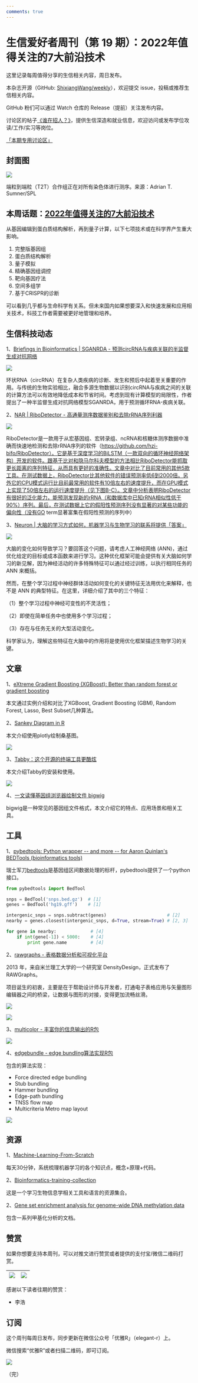 ```yaml
---
comments: true
---
```


# 生信爱好者周刊（第 19 期）：2022年值得关注的7大前沿技术

这里记录每周值得分享的生信相关内容，周日发布。

本杂志开源（GitHub: [ShixiangWang/weekly](https://github.com/ShixiangWang/weekly)），欢迎提交 issue，投稿或推荐生信相关内容。

GitHub 粉们可以通过 Watch 仓库的 Release（提前）关注发布内容。

讨论区的帖子[《谁在招人？》](https://github.com/ShixiangWang/weekly/issues/2)，提供生信深造和就业信息，欢迎访问或发布学位攻读/工作/实习等岗位。

[「本期专用讨论区」](https://github.com/ShixiangWang/weekly/issues/480)

## 封面图


![](https://gitee.com/ShixiangWang/ImageCollection/raw/master/2022-2-27/1645929796354-image.png)

端粒到端粒（T2T）合作组正在对所有染色体进行测序。来源：Adrian T. Sumner/SPL


## 本周话题：[2022年值得关注的7大前沿技术](https://mp.weixin.qq.com/s/xdOZv6n2HI4YVWCy9Z_58Q)

从基因编辑到蛋白质结构解析，再到量子计算，以下七项技术或在科学界产生重大影响。

1. 完整版基因组
2. 蛋白质结构解析
3. 量子模拟
4. 精确基因组调控
5. 靶向基因疗法
6. 空间多组学
7. 基于CRISPR的诊断

可以看到几乎都与生命科学有关系。但未来国内如果想要深入和快速发展和应用相关技术，科技工作者需要被更好地管理和培养。

## 生信科技动态

1、[Briefings in Bioinformatics | SGANRDA - 预测circRNA与疾病关联的半监督生成对抗网络](https://mp.weixin.qq.com/s/M--XQgWxzj-WCACNz1-Atw)


![](https://gitee.com/ShixiangWang/ImageCollection/raw/master/2022-2-27/1645930258335-image.png)


环状RNA（circRNA）在复杂人类疾病的诊断、发生和预后中起着至关重要的作用。与传统的生物实验相比，融合多源生物数据以识别circRNA与疾病之间的关联的计算方法可以有效地降低成本和节省时间。考虑到现有计算模型的局限性，作者提出了一种半监督生成对抗网络模型SGANRDA，用于预测循环RNA-疾病关联。

2、[NAR | RiboDetector - 高通量测序数据鉴别和去除rRNA序列利器](https://mp.weixin.qq.com/s/vHdYbXlEGV_DekRQorh9PA)

![](https://gitee.com/ShixiangWang/ImageCollection/raw/master/2022-2-27/1645930404045-image.png)

RiboDetector是一款用于从宏基因组、宏转录组、ncRNA和核糖体测序数据中准确而快速地检测和去除rRNA序列的软件（https://github.com/hzi-bifo/RiboDetector）。它是基于深度学习的BiLSTM（一款双向的循环神经网络架构）开发的软件。跟基于比对和隐马尔科夫模型的方法相比RiboDetector能抓取更长距离的序列特征，从而具有更好的准确性。文章中对比了目前常用的其他5款工具。在测试数据上，RiboDetector比其他软件的错误预测率低6到2000倍。另外它的CPU模式运行比目前最常用的软件有10倍左右的速度提升，而在GPU模式上实现了50倍左右的运行速度提升（见下图B-C）。文章中分析表明RiboDetector有很好的泛化能力，能预测发现新的rRNA（和数据库中已知rRNA相似性低于90%）序列。最后，在测试数据上它的假阳性预测序列没有显著的对某些功能的偏向性（没有GO term显著富集在假阳性预测的序列中）

3、[Neuron | 大脑的学习方式如何，机器学习与生物学习的联系将提供「答案」](https://mp.weixin.qq.com/s/idMNDCz5_AZ01Sp7aHwlHQ)


![](https://gitee.com/ShixiangWang/ImageCollection/raw/master/2022-2-27/1645930537983-image.png)


大脑的变化如何导致学习？要回答这个问题，请考虑人工神经网络 (ANN)，通过优化给定的目标或成本函数来进行学习。这种优化框架可能会提供有关大脑如何学习的新见解，因为神经活动的许多特殊特征可以通过经过训练，以执行相同任务的 ANN 来概括。

然而，在整个学习过程中神经群体活动如何变化的关键特征无法用优化来解释，也不是 ANN 的典型特征。在这里，详细介绍了其中的三个特征：

（1）整个学习过程中神经可变性的不灵活性；

（2）即使在简单任务中也使用多个学习过程；

（3）存在与任务无关的大型活动变化。

科学家认为，理解这些特征在大脑中的作用将是使用优化框架描述生物学习的关键。

## 文章

1、[eXtreme Gradient Boosting (XGBoost): Better than random forest or gradient boosting](https://liuyanguu.github.io/post/2018/07/09/extreme-gradient-boosting-xgboost-better-than-random-forest-or-gradient-boosting/)

本文通过实例介绍和对比了XGBoost, Gradient Boosting (GBM), Random Forest, Lasso, Best Subset几种算法。

2、[Sankey Diagram in R](https://plotly.com/r/sankey-diagram/)

本文介绍使用plotly绘制桑基图。


![](https://gitee.com/ShixiangWang/ImageCollection/raw/master/2022-2-27/1645930862743-image.png)

3、[Tabby：这个开源的终端工具更酷炫](https://mp.weixin.qq.com/s/8DykoYoLAtG9XIPF3dDXzQ)

本文介绍Tabby的安装和使用。


![](https://gitee.com/ShixiangWang/ImageCollection/raw/master/2022-2-27/1645930975380-image.png)

4、[一文读懂基因组浏览器绘制文件 bigwig](https://mp.weixin.qq.com/s/6e-un6dmTi1sMbhL0aPDeQ)

bigwig是一种常见的基因组文件格式，本文介绍它的特点、应用场景和相关工具。


## 工具

1、[pybedtools: Python wrapper -- and more -- for Aaron Quinlan's BEDTools (bioinformatics tools)](https://github.com/daler/pybedtools)

瑞士军刀[bedtools](http://bedtools.readthedocs.org/)是基因组区间数据处理的标杆，pybedtools提供了一个python接口。

```python
from pybedtools import BedTool

snps = BedTool('snps.bed.gz')  # [1]
genes = BedTool('hg19.gff')    # [1]

intergenic_snps = snps.subtract(genes)                       # [2]
nearby = genes.closest(intergenic_snps, d=True, stream=True) # [2, 3]

for gene in nearby:             # [4]
    if int(gene[-1]) < 5000:    # [4]
        print gene.name         # [4]
```

2、[rawgraphs - 表格数据分析和可视化平台](https://mp.weixin.qq.com/s/VSidDGcV8OChE8CHBiiT8g)

2013 年，来自米兰理工大学的一个研究室 DensityDesign，正式发布了 RAWGraphs。

项目诞生的初衷，主要是在于帮助设计师与开发者，打通电子表格应用与矢量图形编辑器之间的桥梁，让数据与图形的对接，变得更加流畅丝滑。

![](https://gitee.com/ShixiangWang/ImageCollection/raw/master/2022-2-27/1645931228005-image.png)


![](https://gitee.com/ShixiangWang/ImageCollection/raw/master/2022-2-27/1645931262823-image.png)

3、[multicolor - 丰富你的信息输出的R包](https://github.com/aedobbyn/multicolor)


![](https://gitee.com/ShixiangWang/ImageCollection/raw/master/2022-2-27/1645931419107-image.png)

4、[edgebundle - edge bundling算法实现R包](https://github.com/schochastics/edgebundle)

包含的算法实现：

- Force directed edge bundling
- Stub bundling
- Hammer bundling
- Edge-path bundling
- TNSS flow map
- Multicriteria Metro map layout



![](https://gitee.com/ShixiangWang/ImageCollection/raw/master/2022-2-27/1645931608469-image.png)


## 资源

1、[Machine-Learning-From-Scratch](https://github.com/Yimeng-Zhang/Machine-Learning-From-Scratch)

每天30分钟，系统梳理机器学习的各个知识点，概念+原理+代码。

2、[Bioinformatics-training-collection](https://github.com/BioinformaNicks/Bioinformatics-training-collection)

这是一个学习生物信息学相关工具和语言的资源集合。

2、[Gene set enrichment analysis for genome-wide DNA methylation data](http://oshlacklab.com/methyl-geneset-testing/)

包含一系列甲基化分析的文档。


## 赞赏

如果你想要支持本周刊，可以对推文进行赞赏或者提供的支付宝/微信二维码打赏。

| ![](https://gitee.com/ShixiangWang/ImageCollection/raw/master/png/202109171440597.jpg) | ![](https://gitee.com/ShixiangWang/ImageCollection/raw/master/png/202109171440452.jpg) |
| ------------------------------------------------------------ | ------------------------------------------------------------ |

感谢以下读者往期的赞赏：

- 李浩

## 订阅

这个周刊每周日发布，同步更新在微信公众号「优雅R」（elegant-r）上。

微信搜索“优雅R”或者扫描二维码，即可订阅。

![](https://gitee.com/ShixiangWang/ImageCollection/raw/master/png/202109101438292.jpg)

（完）


